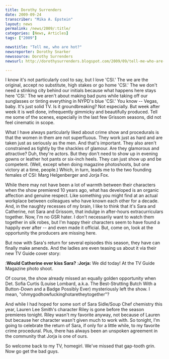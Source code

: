 ```yaml
---
title: Dorothy Surrenders
date: 2009-09-24
transcriber: "Mika A. Epstein"
layout: news
permalink: /news/2009/:title/
categories: [News, Articles]
tags: ["2009"]

newstitle: "Tell me, who are hot?"
newsreporter: Dorothy Snarker
newssource: Dorothy Surrenders
newsurl: http://dorothysurrenders.blogspot.com/2009/09/tell-me-who-are-hot.html

---
```


I know it's not particularly cool to say, but I love 'CSI.' The we are the original, accept no substitute, high stakes or go home 'CSI.' The we don't need a stinking city behind our initials because what happens here stays here 'CSI.' The we aren't about making bad puns while taking off our sunglasses or tinting everything in NYPD's blue 'CSI.' You know -- Vegas, baby. It's just solid TV. Is it groundbreaking? Not especially. But week after week it is well done, infrequently gimmicky and beautifully produced. Tell me some of the scenes, especially in the last few Grissom seasons, did not feel cinematic in scope.

What I have always particularly liked about crime show and procedurals is that the women in them are not superfluous. They work just as hard and are taken just as seriously as the men. And that's important. They also aren't constrained as tightly by the shackles of glamour. Are they glamorous and attractive? Duh, they're actors. But they don't need to show up in evening gowns or leather hot pants or six-inch heels. They can just show up and be competent. (Well, except when doing magazine photoshoots, but one victory at a time, people.) Which, in turn, leads me to the two founding females of CSI: Marg Helgenberger and Jorja Fox.

While there may not have been a lot of warmth between their characters when the show premiered 10 years ago, what has developed is an organic affection and genuine respect. Like something you might find at an actual workplace between colleagues who have known each other for a decade. And, in the naughty recesses of my brain, I like to think that it's Sara and Catherine, not Sara and Grissom, that indulge in after-hours extracurriculars together. Now, I'm no GSR hater. I don't necessarily want to watch them together in silk robes, but I'm happy their characters seem to have found a happily ever after -- and even made it official. But, come on, look at the opportunity the producers are missing here.

But now with Sara's return for several episodes this season, they have can finally make amends. And the ladies are even teasing us about it via their new TV Guide cover story:

:**Would Catherine ever kiss Sara?**
:**Jorja:** We did today! At the TV Guide Magazine photo shoot.

Of course, the show already missed an equally golden opportunity when Det. Sofia Curtis (Louise Lombard, a.k.a. The Best-Strutting Butch With a Button-Down and a Badge Possibly Ever) mysteriously left the show. I mean, "ohmygodhowfuckinghotaretheytogether"?

And while I had hoped for some sort of Sara Sidle/Soup Chef chemistry this year, Lauren Lee Smith's character Riley is gone before the season premieres tonight. Riley wasn't my favorite anyway, not because of Lauren but because her character wasn't given much to work with. So tonight, I'm going to celebrate the return of Sara, if only for a little while, to my favorite crime procedural. Plus, there has always been an unspoken agreement in the community that Jorja is one of ours.

So welcome back to my TV, homegirl. We've missed that gap-tooth grin. Now go get the bad guys.
